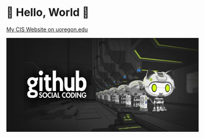 # :ghost: Hello, World :ghost:

[My CIS Website on uoregon.edu](http://pages.uoregon.edu/amoser/111/)

![GitHub social coding logo](images/github-logo.jpg)
